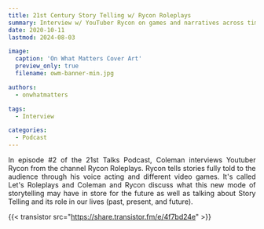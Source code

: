 ```yaml
---
title: 21st Century Story Telling w/ Rycon Roleplays
summary: Interview w/ YouTuber Rycon on games and narratives across time
date: 2020-10-11
lastmod: 2024-08-03

image:
  caption: 'On What Matters Cover Art'
  preview_only: true
  filename: owm-banner-min.jpg

authors:
  - onwhatmatters

tags:
  - Interview

categories: 
  - Podcast
---
```


<div style="text-align: justify">
In episode #2 of the 21st Talks Podcast, Coleman interviews Youtuber Rycon from the channel Rycon Roleplays. Rycon tells stories fully told to the audience through his voice acting and different video games. It's called Let's Roleplays and Coleman and Rycon discuss what this new mode of storytelling may have in store for the future as well as talking about Story Telling and its role in our lives (past, present, and future).

{{< transistor src="https://share.transistor.fm/e/4f7bd24e" >}}
</div>